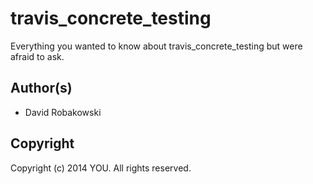 # travis_concrete_testing #

Everything you wanted to know about travis_concrete_testing but were afraid to ask.

## Author(s) ##

* David Robakowski

## Copyright ##

Copyright (c) 2014 YOU.  All rights reserved.
